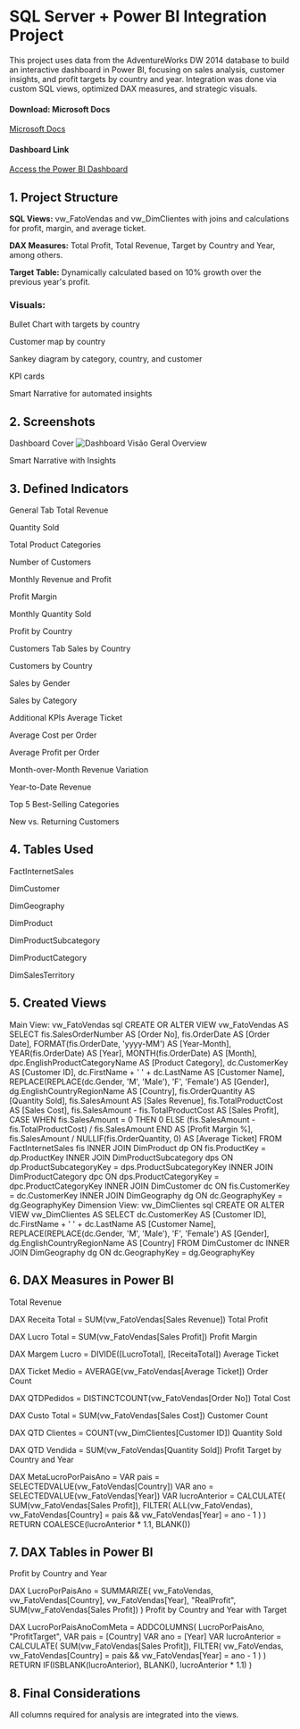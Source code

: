# SQL Server + Power BI Integration Project
This project uses data from the AdventureWorks DW 2014 database to build an interactive dashboard in Power BI, focusing on sales analysis, customer insights, and profit targets by country and year. 
Integration was done via custom SQL views, optimized DAX measures, and strategic visuals.

#### Download: Microsoft Docs 
[Microsoft Docs](https://docs.microsoft.com/pt-br/sql/samples/adventureworks-install-configure?view=sql-server-ver16&tabs=ssms)


#### Dashboard Link
[Access the Power BI Dashboard](https://app.powerbi.com/view?r=eyJrIjoiNGFiNzA1YjEtODI1ZS00MmIxLWJhYTItYWUzYzQ2YmYwZjFlIiwidCI6IjY1OWNlMmI4LTA3MTQtNDE5OC04YzM4LWRjOWI2MGFhYmI1NyJ9)


## 1. Project Structure
**SQL Views:** vw_FatoVendas and vw_DimClientes with joins and calculations for profit, margin, and average ticket.

**DAX Measures:** Total Profit, Total Revenue, Target by Country and Year, among others.

**Target Table:** Dynamically calculated based on 10% growth over the previous year's profit.

### Visuals:

Bullet Chart with targets by country

Customer map by country

Sankey diagram by category, country, and customer

KPI cards

Smart Narrative for automated insights

## 2. Screenshots
Dashboard Cover
![Dashboard Visão Geral](https://github.com/user-attachments/assets/7359f55e-53f7-4a3c-92cc-6036491f303e)
Overview

Smart Narrative with Insights

## 3. Defined Indicators
General Tab
Total Revenue

Quantity Sold

Total Product Categories

Number of Customers

Monthly Revenue and Profit

Profit Margin

Monthly Quantity Sold

Profit by Country

Customers Tab
Sales by Country

Customers by Country

Sales by Gender

Sales by Category

Additional KPIs
Average Ticket

Average Cost per Order

Average Profit per Order

Month-over-Month Revenue Variation

Year-to-Date Revenue

Top 5 Best-Selling Categories

New vs. Returning Customers

## 4. Tables Used
FactInternetSales

DimCustomer

DimGeography

DimProduct

DimProductSubcategory

DimProductCategory

DimSalesTerritory

## 5. Created Views
Main View: vw_FatoVendas
sql
CREATE OR ALTER VIEW vw_FatoVendas AS
SELECT
    fis.SalesOrderNumber AS [Order No],
    fis.OrderDate AS [Order Date],
    FORMAT(fis.OrderDate, 'yyyy-MM') AS [Year-Month],
    YEAR(fis.OrderDate) AS [Year],
    MONTH(fis.OrderDate) AS [Month],
    dpc.EnglishProductCategoryName AS [Product Category],
    dc.CustomerKey AS [Customer ID],
    dc.FirstName + ' ' + dc.LastName AS [Customer Name],
    REPLACE(REPLACE(dc.Gender, 'M', 'Male'), 'F', 'Female') AS [Gender],
    dg.EnglishCountryRegionName AS [Country],
    fis.OrderQuantity AS [Quantity Sold],
    fis.SalesAmount AS [Sales Revenue],
    fis.TotalProductCost AS [Sales Cost],
    fis.SalesAmount - fis.TotalProductCost AS [Sales Profit],
    CASE 
        WHEN fis.SalesAmount = 0 THEN 0
        ELSE (fis.SalesAmount - fis.TotalProductCost) / fis.SalesAmount
    END AS [Profit Margin %],
    fis.SalesAmount / NULLIF(fis.OrderQuantity, 0) AS [Average Ticket]
FROM FactInternetSales fis
INNER JOIN DimProduct dp ON fis.ProductKey = dp.ProductKey
    INNER JOIN DimProductSubcategory dps ON dp.ProductSubcategoryKey = dps.ProductSubcategoryKey
        INNER JOIN DimProductCategory dpc ON dps.ProductCategoryKey = dpc.ProductCategoryKey
INNER JOIN DimCustomer dc ON fis.CustomerKey = dc.CustomerKey
INNER JOIN DimGeography dg ON dc.GeographyKey = dg.GeographyKey
Dimension View: vw_DimClientes
sql
CREATE OR ALTER VIEW vw_DimClientes AS
SELECT
    dc.CustomerKey AS [Customer ID],
    dc.FirstName + ' ' + dc.LastName AS [Customer Name],
    REPLACE(REPLACE(dc.Gender, 'M', 'Male'), 'F', 'Female') AS [Gender],
    dg.EnglishCountryRegionName AS [Country]
FROM DimCustomer dc
INNER JOIN DimGeography dg ON dc.GeographyKey = dg.GeographyKey

## 6. DAX Measures in Power BI
Total Revenue

DAX
Receita Total = SUM(vw_FatoVendas[Sales Revenue])
Total Profit

DAX
Lucro Total = SUM(vw_FatoVendas[Sales Profit])
Profit Margin

DAX
Margem Lucro = DIVIDE([LucroTotal], [ReceitaTotal])
Average Ticket

DAX
Ticket Medio = AVERAGE(vw_FatoVendas[Average Ticket])
Order Count

DAX
QTDPedidos = DISTINCTCOUNT(vw_FatoVendas[Order No])
Total Cost

DAX
Custo Total = SUM(vw_FatoVendas[Sales Cost])
Customer Count

DAX
QTD Clientes = COUNT(vw_DimClientes[Customer ID])
Quantity Sold

DAX
QTD Vendida = SUM(vw_FatoVendas[Quantity Sold])
Profit Target by Country and Year

DAX
MetaLucroPorPaisAno = 
VAR pais = SELECTEDVALUE(vw_FatoVendas[Country])
VAR ano = SELECTEDVALUE(vw_FatoVendas[Year])
VAR lucroAnterior = 
 CALCULATE(
 SUM(vw_FatoVendas[Sales Profit]),
 FILTER(
 ALL(vw_FatoVendas),
 vw_FatoVendas[Country] = pais &&
 vw_FatoVendas[Year] = ano - 1
 )
 )
RETURN
 COALESCE(lucroAnterior * 1.1, BLANK())
## 7. DAX Tables in Power BI
Profit by Country and Year

DAX
LucroPorPaisAno = 
SUMMARIZE(
    vw_FatoVendas,
    vw_FatoVendas[Country],
    vw_FatoVendas[Year],
    "RealProfit", SUM(vw_FatoVendas[Sales Profit])
)
Profit by Country and Year with Target

DAX
LucroPorPaisAnoComMeta = 
ADDCOLUMNS(
    LucroPorPaisAno,
    "ProfitTarget",
    VAR pais = [Country]
    VAR ano = [Year]
    VAR lucroAnterior = 
        CALCULATE(
            SUM(vw_FatoVendas[Sales Profit]),
            FILTER(
                vw_FatoVendas,
                vw_FatoVendas[Country] = pais &&
                vw_FatoVendas[Year] = ano - 1
            )
        )
    RETURN
        IF(ISBLANK(lucroAnterior), BLANK(), lucroAnterior * 1.1)
)
## 8. Final Considerations
All columns required for analysis are integrated into the views.
